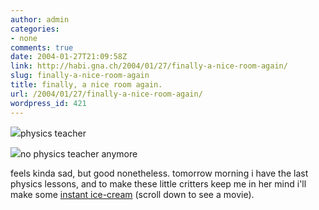 ```yaml
---
author: admin
categories:
- none
comments: true
date: 2004-01-27T21:09:58Z
link: http://habi.gna.ch/2004/01/27/finally-a-nice-room-again/
slug: finally-a-nice-room-again
title: finally, a nice room again.
url: /2004/01/27/finally-a-nice-room-again/
wordpress_id: 421
---
```


[![](http://habi.gna.ch/blog/images/phys-tm.jpg)](http://habi.gna.ch/blog/images/phys.jpg)physics teacher

[![](http://habi.gna.ch/blog/images/phys2-tm.jpg)](http://habi.gna.ch/blog/images/phys2.jpg)no physics teacher anymore

feels kinda sad, but good nonetheless.
tomorrow morning i have the last physics lessons, and to make these little critters keep me in her mind i'll make some [instant ice-cream](http://www.polsci.wvu.edu/Henry/Icecream/Icecream.html) (scroll down to see a movie).
